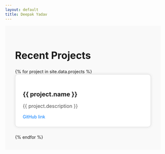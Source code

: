 ```yaml
---
layout: default
title: Deepak Yadav
---
```


<style>
  #projects {
    padding: 2rem;
    background-color: #f9f9f9;
  }
  .pageTitle {
    font-size: 2rem;
    font-weight: bold;
    margin-bottom: 1.5rem;
  }
  .card {
    border: 1px solid #ddd;
    border-radius: 10px;
    box-shadow: 0 0 10px rgba(0,0,0,0.1);
    overflow: hidden;
    margin-bottom: 1.5rem;
    background-color: #fff;
    transition: box-shadow 0.3s ease;
  }
  .card:hover {
    box-shadow: 0 0 15px rgba(0,0,0,0.2);
  }
  .card-body {
    padding: 1.5rem;
  }
  .card-title {
    font-size: 1.25rem;
    font-weight: bold;
    margin-bottom: 0.5rem;
  }
  .card-text {
    font-size: 1rem;
    color: #555;
    margin-bottom: 1rem;
  }
  .card-link {
    color: #007bff;
    text-decoration: none;
  }
  .card-link:hover {
    text-decoration: underline;
  }
</style>

<div id="projects">
  <h3 class="pageTitle">Recent Projects</h3>
  <div class="row">
    {% for project in site.data.projects %}
    <div class="col-md-4">
      <div class="card">
        <div class="card-body">
          <h4 class="card-title">{{ project.name }}</h4>
          <p class="card-text">{{ project.description }}</p>
          <a href="{{ project.link }}" class="card-link" target="_blank">GitHub link</a>
        </div>
      </div>
    </div>
    {% endfor %}
  </div>
</div>

